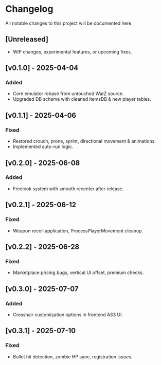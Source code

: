# Changelog

All notable changes to this project will be documented here.

## [Unreleased]
- WIP changes, experimental features, or upcoming fixes.

## [v0.1.0] - 2025-04-04
### Added
- Core emulator rebase from untouched WarZ source.
- Upgraded DB schema with cleaned itemsDB & new player tables.

## [v0.1.1] - 2025-04-06
### Fixed
- Restored crouch, prone, sprint, directional movement & animations.
- Implemented auto-run logic.

## [v0.2.0] - 2025-06-08
### Added
- Freelook system with smooth recenter after release.

## [v0.2.1] - 2025-06-12
### Fixed
- Weapon recoil application, ProcessPlayerMovement cleanup.

## [v0.2.2] - 2025-06-28
### Fixed
- Marketplace pricing bugs, vertical UI offset, premium checks.

## [v0.3.0] - 2025-07-07
### Added
- Crosshair customization options in frontend AS3 UI.

## [v0.3.1] - 2025-07-10
### Fixed
- Bullet hit detection, zombie HP sync, registration issues.
